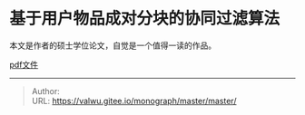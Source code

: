 # 基于用户物品成对分块的协同过滤算法


本文是作者的硕士学位论文，自觉是一个值得一读的作品。

[pdf文件](/monograph/master/master.pdf)

---

> Author:   
> URL: https://valwu.gitee.io/monograph/master/master/  

